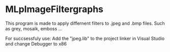 # MLpImageFiltergraphs

This program is made to apply differnent filters to .jpeg and .bmp files. Such as grey, mosaik, emboss ...

For succsessfuly use:
Add the "jpeg.lib" to the project linker in Visual Studio and change Debugger to x86
